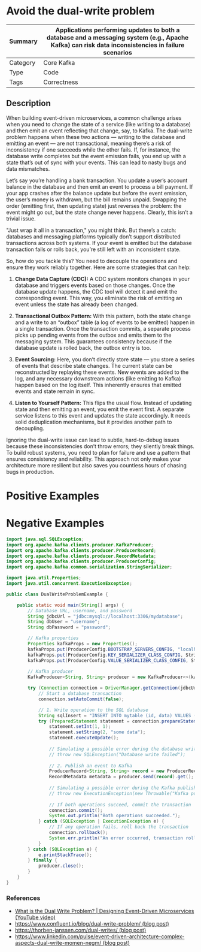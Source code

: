 # Avoid the dual-write problem

| Summary | Applications performing updates to both a database and a messaging system (e.g., Apache Kafka) can risk data inconsistencies in failure scenarios |
|---------|----------------------------------------------------------------------------------------------------------------------------------------------|
| Category | Core Kafka                                                                                                                                    |
| Type     | Code                                                                                                                                          |
| Tags     | Correctness                                                                                                                                   |

## Description

When building event-driven microservices, a common challenge arises when you need to change the state of a service (like writing to a database) and then emit an event reflecting that change, say, to Kafka. The dual-write problem happens when these two actions — writing to the database and emitting an event — are not transactional, meaning there’s a risk of inconsistency if one succeeds while the other fails. If, for instance, the database write completes but the event emission fails, you end up with a state that’s out of sync with your events. This can lead to nasty bugs and data mismatches.

Let’s say you’re handling a bank transaction. You update a user’s account balance in the database and then emit an event to process a bill payment. If your app crashes after the balance update but before the event emission, the user’s money is withdrawn, but the bill remains unpaid. Swapping the order (emitting first, then updating state) just reverses the problem: the event might go out, but the state change never happens. Clearly, this isn’t a trivial issue.

"Just wrap it all in a transaction," you might think. But there’s a catch: databases and messaging platforms typically don’t support distributed transactions across both systems. If your event is emitted but the database transaction fails or rolls back, you’re still left with an inconsistent state.

So, how do you tackle this? You need to decouple the operations and ensure they work reliably together. Here are some strategies that can help:

1. **Change Data Capture (CDC):** A CDC system monitors changes in your database and triggers events based on those changes. Once the database update happens, the CDC tool will detect it and emit the corresponding event. This way, you eliminate the risk of emitting an event unless the state has already been changed.

2. **Transactional Outbox Pattern:** With this pattern, both the state change and a write to an “outbox” table (a log of events to be emitted) happen in a single transaction. Once the transaction commits, a separate process picks up pending events from the outbox and emits them to the messaging system. This guarantees consistency because if the database update is rolled back, the outbox entry is too.

3. **Event Sourcing:** Here, you don’t directly store state — you store a series of events that describe state changes. The current state can be reconstructed by replaying these events. New events are added to the log, and any necessary downstream actions (like emitting to Kafka) happen based on the log itself. This inherently ensures that emitted events and state remain in sync.

4. **Listen to Yourself Pattern:** This flips the usual flow. Instead of updating state and then emitting an event, you emit the event first. A separate service listens to this event and updates the state accordingly. It needs solid deduplication mechanisms, but it provides another path to decoupling.

Ignoring the dual-write issue can lead to subtle, hard-to-debug issues because these inconsistencies don’t throw errors; they silently break things. To build robust systems, you need to plan for failure and use a pattern that ensures consistency and reliability. This approach not only makes your architecture more resilient but also saves you countless hours of chasing bugs in production.

# Positive Examples

# Negative Examples

```java
import java.sql.SQLException;
import org.apache.kafka.clients.producer.KafkaProducer;
import org.apache.kafka.clients.producer.ProducerRecord;
import org.apache.kafka.clients.producer.RecordMetadata;
import org.apache.kafka.clients.producer.ProducerConfig;
import org.apache.kafka.common.serialization.StringSerializer;

import java.util.Properties;
import java.util.concurrent.ExecutionException;

public class DualWriteProblemExample {

    public static void main(String[] args) {
        // Database URL, username, and password
        String jdbcUrl = "jdbc:mysql://localhost:3306/mydatabase";
        String dbUser = "username";
        String dbPassword = "password";

        // Kafka properties
        Properties kafkaProps = new Properties();
        kafkaProps.put(ProducerConfig.BOOTSTRAP_SERVERS_CONFIG, "localhost:9092");
        kafkaProps.put(ProducerConfig.KEY_SERIALIZER_CLASS_CONFIG, StringSerializer.class.getName());
        kafkaProps.put(ProducerConfig.VALUE_SERIALIZER_CLASS_CONFIG, StringSerializer.class.getName());
        
        // Kafka producer
        KafkaProducer<String, String> producer = new KafkaProducer<>(kafkaProps);

        try (Connection connection = DriverManager.getConnection(jdbcUrl, dbUser, dbPassword)) {
            // Start a database transaction
            connection.setAutoCommit(false);

            // 1. Write operation to the SQL database
            String sqlInsert = "INSERT INTO mytable (id, data) VALUES (?, ?)";
            try (PreparedStatement statement = connection.prepareStatement(sqlInsert)) {
                statement.setInt(1, 1);
                statement.setString(2, "some data");
                statement.executeUpdate();
    
                // Simulating a possible error during the database write
                // throw new SQLException("Database write failed");
    
                // 2. Publish an event to Kafka
                ProducerRecord<String, String> record = new ProducerRecord<>("my-topic", "key", "event data");
                RecordMetadata metadata = producer.send(record).get();
    
                // Simulating a possible error during the Kafka publish
                // throw new ExecutionException(new Throwable("Kafka publish failed"));
    
                // If both operations succeed, commit the transaction
                connection.commit();
                System.out.println("Both operations succeeded.");
            } catch (SQLException | ExecutionException e) {
                // If any operation fails, roll back the transaction
                connection.rollback();
                System.err.println("An error occurred, transaction rolled back: " + e.getMessage());
            }
        } catch (SQLException e) {
            e.printStackTrace();
        } finally {
            producer.close();
        }
    }
}
```

### References

- [What is the Dual Write Problem? | Designing Event-Driven Microservices (YouTube video)](https://www.youtube.com/watch?v=dQw4w9WgXcQ)
- [https://www.confluent.io/blog/dual-write-problem/ (blog post)](https://www.confluent.io/blog/dual-write-problem/)
- [https://thorben-janssen.com/dual-writes/ (blog post)](https://thorben-janssen.com/dual-writes/)
- [https://www.linkedin.com/pulse/event-driven-architecture-complex-aspects-dual-write-momen-negm/ (blog post)](https://www.linkedin.com/pulse/event-driven-architecture-complex-aspects-dual-write-momen-negm/)
```